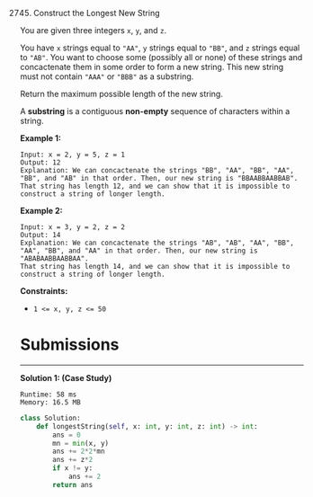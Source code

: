 2745. Construct the Longest New String

You are given three integers `x`, `y`, and `z`.

You have `x` strings equal to `"AA"`, `y` strings equal to `"BB"`, and `z` strings equal to `"AB"`. You want to choose some (possibly all or none) of these strings and concactenate them in some order to form a new string. This new string must not contain `"AAA"` or `"BBB"` as a substring.

Return the maximum possible length of the new string.

A **substring** is a contiguous **non-empty** sequence of characters within a string.

 

**Example 1:**
```
Input: x = 2, y = 5, z = 1
Output: 12
Explanation: We can concactenate the strings "BB", "AA", "BB", "AA", "BB", and "AB" in that order. Then, our new string is "BBAABBAABBAB". 
That string has length 12, and we can show that it is impossible to construct a string of longer length.
```

**Example 2:**
```
Input: x = 3, y = 2, z = 2
Output: 14
Explanation: We can concactenate the strings "AB", "AB", "AA", "BB", "AA", "BB", and "AA" in that order. Then, our new string is "ABABAABBAABBAA". 
That string has length 14, and we can show that it is impossible to construct a string of longer length.
```

**Constraints:**

* `1 <= x, y, z <= 50`

# Submissions
---
**Solution 1: (Case Study)**
```
Runtime: 58 ms
Memory: 16.5 MB
```
```python
class Solution:
    def longestString(self, x: int, y: int, z: int) -> int:
        ans = 0
        mn = min(x, y)
        ans += 2*2*mn
        ans += z*2
        if x != y:
            ans += 2
        return ans
```
